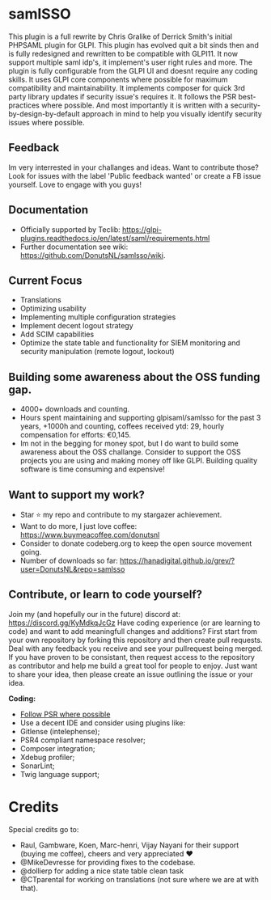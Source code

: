 # samlSSO
This plugin is a full rewrite by Chris Gralike of Derrick Smith's initial PHPSAML plugin for GLPI. This plugin has evolved quit a bit sinds then and is fully redesigned and rewritten to be compatible with GLPI11. It now support multiple saml idp's, it implement's user right rules and more. The plugin is fully configurable from the GLPI UI and doesnt require any coding skills. It uses GLPI core components where possible for maximum compatibility and maintainability. It implements composer for quick 3rd party library updates if security issue's requires it. It follows the PSR best-practices where possible. And most importantly it is written with a security-by-design-by-default approach in mind to help you visually identify security issues where possible.

## Feedback
Im very interrested in your challanges and ideas. Want to contribute those? Look for issues with the label 'Public feedback wanted' or create a FB issue yourself. Love to engage with you guys!

## Documentation
* Officially supported by Teclib: https://glpi-plugins.readthedocs.io/en/latest/saml/requirements.html
* Further documentation see wiki: https://github.com/DonutsNL/samlsso/wiki.

## Current Focus
* Translations
* Optimizing usability
* Implementing multiple configuration strategies
* Implement decent logout strategy
* Add SCIM capabilities
* Optimize the state table and functionality for SIEM monitoring and security manipulation (remote logout, lockout)

## Building some awareness about the OSS funding gap.
- 4000+ downloads and counting.
- Hours spent maintaining and supporting glpisaml/samlsso for the past 3 years,  +1000h and counting, coffees received ytd: 29, hourly compensation for efforts: €0,145. 
- Im not in the begging for money spot, but I do want to build some awareness about the OSS challange. Consider to support the OSS projects you are using and making money off like GLPI. Building quality software is time consuming and expensive!

## Want to support my work?
- Star ⭐ my repo and contribute to my stargazer achievement. 
- Want to do more, I just love coffee: https://www.buymeacoffee.com/donutsnl
- Consider to donate codeberg.org to keep the open source movement going.
- Number of downloads so far: https://hanadigital.github.io/grev/?user=DonutsNL&repo=samlsso

## Contribute, or learn to code yourself?
Join my (and hopefully our in the future) discord at: https://discord.gg/KyMdkqJcGz
Have coding experience (or are learning to code) and want to add meaningfull changes and additions? First start from your own repository by forking this repository and then create pull requests. Deal with any feedback you receive and see your pullrequest being merged. If you have proven to be consistant, then request access to the repository as contributor and help me build a great tool for people to enjoy. Just want to share your idea, then please create an issue outlining the issue or your idea.

**Coding:**
- [Follow PSR where possible](https://www.php-fig.org/psr/)
- Use a decent IDE and consider using plugins like:
- Gitlense (intelephense);
- PSR4 compliant namespace resolver;
- Composer integration;
- Xdebug profiler;
- SonarLint;
- Twig language support;

# Credits
Special credits go to:
- Raul, Gambware, Koen, Marc-henri, Vijay Nayani for their support (buying me coffee), cheers and very appreciated ❤️
- @MikeDevresse for providing fixes to the codebase.
- @dollierp for adding a nice state table clean task
- @CTparental for working on translations (not sure where we are at with that).
